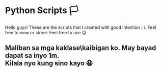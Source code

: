 # Python Scripts :white_flag:

Hello guys! These are the scripts that I created with good intention : ). Feel free to view or clone. Feel free to use :blush:

Maliban sa mga kaklase\kaibigan ko. May bayad dapat sa inyo 1m.
<br>
Kilala nyo kung sino kayo :laughing:
---